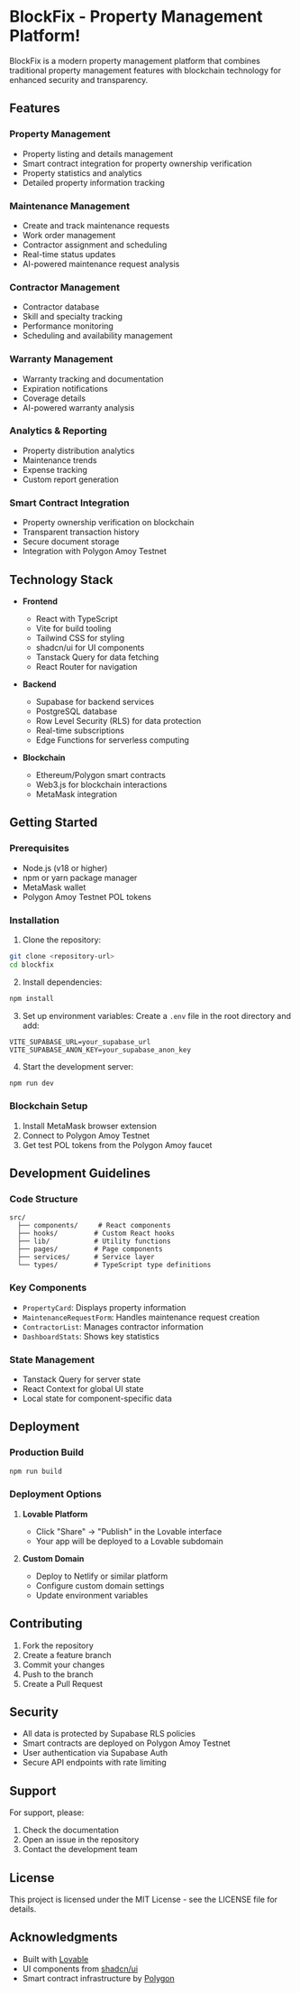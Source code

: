 # BlockFix - Property Management Platform!

BlockFix is a modern property management platform that combines traditional property management features with blockchain technology for enhanced security and transparency.

## Features

### Property Management
- Property listing and details management
- Smart contract integration for property ownership verification
- Property statistics and analytics
- Detailed property information tracking

### Maintenance Management
- Create and track maintenance requests
- Work order management
- Contractor assignment and scheduling
- Real-time status updates
- AI-powered maintenance request analysis

### Contractor Management
- Contractor database
- Skill and specialty tracking
- Performance monitoring
- Scheduling and availability management

### Warranty Management
- Warranty tracking and documentation
- Expiration notifications
- Coverage details
- AI-powered warranty analysis

### Analytics & Reporting
- Property distribution analytics
- Maintenance trends
- Expense tracking
- Custom report generation

### Smart Contract Integration
- Property ownership verification on blockchain
- Transparent transaction history
- Secure document storage
- Integration with Polygon Amoy Testnet

## Technology Stack

- **Frontend**
  - React with TypeScript
  - Vite for build tooling
  - Tailwind CSS for styling
  - shadcn/ui for UI components
  - Tanstack Query for data fetching
  - React Router for navigation

- **Backend**
  - Supabase for backend services
  - PostgreSQL database
  - Row Level Security (RLS) for data protection
  - Real-time subscriptions
  - Edge Functions for serverless computing

- **Blockchain**
  - Ethereum/Polygon smart contracts
  - Web3.js for blockchain interactions
  - MetaMask integration

## Getting Started

### Prerequisites

- Node.js (v18 or higher)
- npm or yarn package manager
- MetaMask wallet
- Polygon Amoy Testnet POL tokens

### Installation

1. Clone the repository:
```bash
git clone <repository-url>
cd blockfix
```

2. Install dependencies:
```bash
npm install
```

3. Set up environment variables:
Create a `.env` file in the root directory and add:
```env
VITE_SUPABASE_URL=your_supabase_url
VITE_SUPABASE_ANON_KEY=your_supabase_anon_key
```

4. Start the development server:
```bash
npm run dev
```

### Blockchain Setup

1. Install MetaMask browser extension
2. Connect to Polygon Amoy Testnet
3. Get test POL tokens from the Polygon Amoy faucet

## Development Guidelines

### Code Structure

```
src/
  ├── components/     # React components
  ├── hooks/         # Custom React hooks
  ├── lib/           # Utility functions
  ├── pages/         # Page components
  ├── services/      # Service layer
  └── types/         # TypeScript type definitions
```

### Key Components

- `PropertyCard`: Displays property information
- `MaintenanceRequestForm`: Handles maintenance request creation
- `ContractorList`: Manages contractor information
- `DashboardStats`: Shows key statistics

### State Management

- Tanstack Query for server state
- React Context for global UI state
- Local state for component-specific data

## Deployment

### Production Build

```bash
npm run build
```

### Deployment Options

1. **Lovable Platform**
   - Click "Share" -> "Publish" in the Lovable interface
   - Your app will be deployed to a Lovable subdomain

2. **Custom Domain**
   - Deploy to Netlify or similar platform
   - Configure custom domain settings
   - Update environment variables

## Contributing

1. Fork the repository
2. Create a feature branch
3. Commit your changes
4. Push to the branch
5. Create a Pull Request

## Security

- All data is protected by Supabase RLS policies
- Smart contracts are deployed on Polygon Amoy Testnet
- User authentication via Supabase Auth
- Secure API endpoints with rate limiting

## Support

For support, please:
1. Check the documentation
2. Open an issue in the repository
3. Contact the development team

## License

This project is licensed under the MIT License - see the LICENSE file for details.

## Acknowledgments

- Built with [Lovable](https://lovable.dev)
- UI components from [shadcn/ui](https://ui.shadcn.com)
- Smart contract infrastructure by [Polygon](https://polygon.technology)
